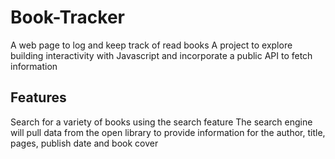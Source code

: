 # Book-Tracker
A web page to log and keep track of read books
A project to explore building interactivity with Javascript and incorporate a public API to fetch information

## Features
Search for a variety of books using the search feature
The search engine will pull data from the open library to provide information for the author, title, pages, publish date and book cover


